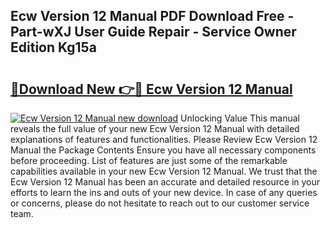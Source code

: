 ## Ecw Version 12 Manual PDF Download Free - Part-wXJ User Guide Repair - Service Owner Edition Kg15a

# <h2><a href="http://bc25932.oget.top/?id=Ecw+Version+12+Manual">🔗Download New 👉🔴 Ecw Version 12 Manual</a></h2>

[![Ecw Version 12 Manual new download](https://i.imgur.com/5g1atiW.png)](http://bc25932.oget.top/?id=Ecw+Version+12+Manual)
Unlocking Value This manual reveals the full value of your new Ecw Version 12 Manual with detailed explanations of features and functionalities. Please Review Ecw Version 12 Manual the Package Contents Ensure you have all necessary components before proceeding. List of features are just some of the remarkable capabilities available in your new Ecw Version 12 Manual. We trust that the Ecw Version 12 Manual has been an accurate and detailed resource in your efforts to learn the ins and outs of your new device. In case of any queries or concerns, please do not hesitate to reach out to our customer service team.
